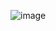 ![image](https://github.com/Gtonero/LoRA-scripts/assets/81576163/5b00f253-c79d-4560-b989-fdaa488c62bb)
